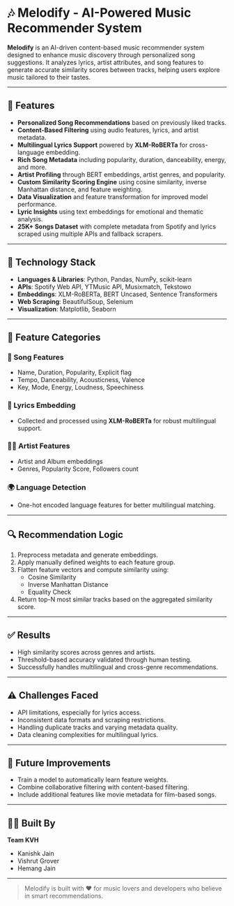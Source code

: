 # 🎶 Melodify - AI-Powered Music Recommender System

**Melodify** is an AI-driven content-based music recommender system designed to enhance music discovery through personalized song suggestions. It analyzes lyrics, artist attributes, and song features to generate accurate similarity scores between tracks, helping users explore music tailored to their tastes.

---

## 🚀 Features

- **Personalized Song Recommendations** based on previously liked tracks.
- **Content-Based Filtering** using audio features, lyrics, and artist metadata.
- **Multilingual Lyrics Support** powered by **XLM-RoBERTa** for cross-language embedding.
- **Rich Song Metadata** including popularity, duration, danceability, energy, and more.
- **Artist Profiling** through BERT embeddings, artist genres, and popularity.
- **Custom Similarity Scoring Engine** using cosine similarity, inverse Manhattan distance, and feature weighting.
- **Data Visualization** and feature transformation for improved model performance.
- **Lyric Insights** using text embeddings for emotional and thematic analysis.
- **25K+ Songs Dataset** with complete metadata from Spotify and lyrics scraped using multiple APIs and fallback scrapers.

---

## 🧠 Technology Stack

- **Languages & Libraries**: Python, Pandas, NumPy, scikit-learn
- **APIs**: Spotify Web API, YTMusic API, Musixmatch, Tekstowo
- **Embeddings**: XLM-RoBERTa, BERT Uncased, Sentence Transformers
- **Web Scraping**: BeautifulSoup, Selenium
- **Visualization**: Matplotlib, Seaborn

---

## 📂 Feature Categories

### 🎵 Song Features
- Name, Duration, Popularity, Explicit flag
- Tempo, Danceability, Acousticness, Valence
- Key, Mode, Energy, Loudness, Speechiness

### 📝 Lyrics Embedding
- Collected and processed using **XLM-RoBERTa** for robust multilingual support.

### 👨‍🎤 Artist Features
- Artist and Album embeddings
- Genres, Popularity Score, Followers count

### 🌍 Language Detection
- One-hot encoded language features for better multilingual matching.

---

## 🔍 Recommendation Logic

1. Preprocess metadata and generate embeddings.
2. Apply manually defined weights to each feature group.
3. Flatten feature vectors and compute similarity using:
   - Cosine Similarity
   - Inverse Manhattan Distance
   - Equality Check
4. Return top-N most similar tracks based on the aggregated similarity score.

---

## ✅ Results

- High similarity scores across genres and artists.
- Threshold-based accuracy validated through human testing.
- Successfully handles multilingual and cross-genre recommendations.

---

## ⚠️ Challenges Faced

- API limitations, especially for lyrics access.
- Inconsistent data formats and scraping restrictions.
- Handling duplicate tracks and varying metadata quality.
- Data cleaning complexities for multilingual lyrics.

---

## 🔮 Future Improvements

- Train a model to automatically learn feature weights.
- Combine collaborative filtering with content-based filtering.
- Include additional features like movie metadata for film-based songs.

---

## 👨‍💻 Built By

**Team KVH**
- Kanishk Jain  
- Vishrut Grover  
- Hemang Jain

---

> Melodify is built with ❤️ for music lovers and developers who believe in smart recommendations.
